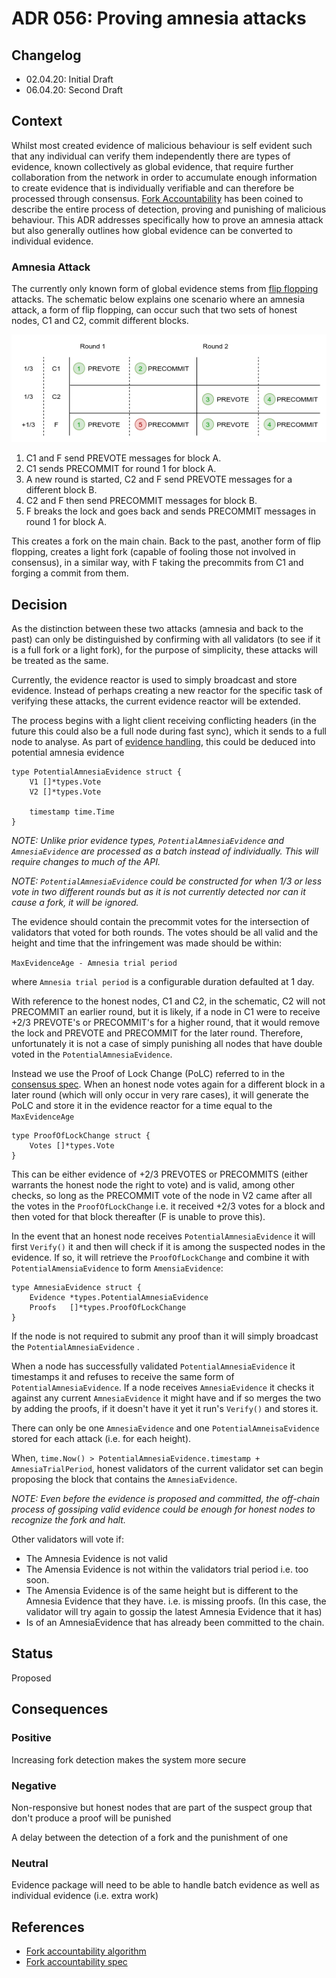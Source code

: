 # ADR 056: Proving amnesia attacks

## Changelog

- 02.04.20: Initial Draft
- 06.04.20: Second Draft

## Context

Whilst most created evidence of malicious behaviour is self evident such that any individual can verify them independently there are types of evidence, known collectively as global evidence, that require further collaboration from the network in order to accumulate enough information to create evidence that is individually verifiable and can therefore be processed through consensus. [Fork Accountability](https://github.com/tendermint/spec/blob/master/spec/consensus/light-client/accountability.md) has been coined to describe the entire process of detection, proving and punishing of malicious behaviour. This ADR addresses specifically how to prove an amnesia attack but also generally outlines how global evidence can be converted to individual evidence.

### Amnesia Attack

The currently only known form of global evidence stems from [flip flopping](https://github.com/tendermint/spec/blob/master/spec/consensus/light-client/accountability.md#flip-flopping) attacks. The schematic below explains one scenario where an amnesia attack, a form of flip flopping, can occur such that two sets of honest nodes, C1 and C2, commit different blocks.

![](../imgs/tm-amnesia-attack.png)

1. C1 and F send PREVOTE messages for block A.
2. C1 sends PRECOMMIT for round 1 for block A.
3. A new round is started, C2 and F send PREVOTE messages for a different block B.
4. C2 and F then send PRECOMMIT messages for block B.
5. F breaks the lock and goes back and sends PRECOMMIT messages in round 1 for block A.


This creates a fork on the main chain.  Back to the past, another form of flip flopping, creates a light fork (capable of fooling those not involved in consensus), in a similar way, with F taking the precommits from C1 and forging a commit from them.

## Decision

As the distinction between these two attacks (amnesia and back to the past) can only be distinguished by confirming with all validators (to see if it is a full fork or a light fork), for the purpose of simplicity, these attacks will be treated as the same.

Currently, the evidence reactor is used to simply broadcast and store evidence. Instead of perhaps creating a new reactor for the specific task of verifying these attacks, the current evidence reactor will be extended.

The process begins with a light client receiving conflicting headers (in the future this could also be a full node during fast sync), which it sends to a full node to analyse. As part of [evidence handling](https://github.com/kava-labs/tendermint/blob/master/docs/architecture/adr-047-handling-evidence-from-light-client.md), this could be deduced into potential amnesia evidence

```golang
type PotentialAmnesiaEvidence struct {
	V1 []*types.Vote
	V2 []*types.Vote

	timestamp time.Time
}
```

*NOTE: Unlike prior evidence types, `PotentialAmnesiaEvidence` and `AmnesiaEvidence` are processed as a batch instead
 of individually. This will require changes to much of the API.*

 *NOTE: `PotentialAmnesiaEvidence` could be constructed for when 1/3 or less vote in two different rounds but as it is not currently detected nor can it cause a fork, it will be ignored.*

The evidence should contain the precommit votes for the intersection of validators that voted for both rounds. The votes should be all valid and the height and time that the infringement was made should be within:

`MaxEvidenceAge - Amnesia trial period`

where `Amnesia trial period` is a configurable duration defaulted at 1 day.

With reference to the honest nodes, C1 and C2, in the schematic, C2 will not PRECOMMIT an earlier round, but it is likely, if a node in C1 were to receive +2/3 PREVOTE's or PRECOMMIT's for a higher round, that it would remove the lock and PREVOTE and PRECOMMIT for the later round. Therefore, unfortunately it is not a case of simply punishing all nodes that have double voted in the `PotentialAmnesiaEvidence`.

Instead we use the Proof of Lock Change (PoLC) referred to in the [consensus spec](https://github.com/tendermint/spec/blob/master/spec/consensus/consensus.md#terms). When an honest node votes again for a different block in a later round
(which will only occur in very rare cases), it will generate the PoLC and store it in the evidence reactor for a time equal to the `MaxEvidenceAge`

```golang
type ProofOfLockChange struct {
	Votes []*types.Vote
}
```

This can be either evidence of +2/3 PREVOTES or PRECOMMITS (either warrants the honest node the right to vote) and is valid, among other checks, so long as the PRECOMMIT vote of the node in V2 came after all the votes in the `ProofOfLockChange` i.e. it received +2/3 votes for a block and then voted for that block thereafter (F is unable to prove this).

In the event that an honest node receives `PotentialAmnesiaEvidence` it will first `Verify()` it and then will check if it is among the suspected nodes in the evidence. If so, it will retrieve the `ProofOfLockChange` and combine it with `PotentialAmensiaEvidence` to form `AmensiaEvidence`:

```golang
type AmnesiaEvidence struct {
	Evidence *types.PotentialAmnesiaEvidence
	Proofs	 []*types.ProofOfLockChange
}
```

If the node is not required to submit any proof than it will simply broadcast the `PotentialAmnesiaEvidence` .

When a node has successfully validated `PotentialAmnesiaEvidence` it timestamps it and refuses to receive the same form of `PotentialAmnesiaEvidence`. If a node receives `AmnesiaEvidence` it checks it against any current `AmnesiaEvidence` it might have and if so merges the two by adding the proofs, if it doesn't have it yet it run's `Verify()` and stores it.

There can only be one `AmnesiaEvidence` and one `PotentialAmneisaEvidence` stored for each attack (i.e. for each height).

When, `time.Now() > PotentialAmnesiaEvidence.timestamp + AmnesiaTrialPeriod`, honest validators of the current validator set can begin proposing the block that contains the `AmnesiaEvidence`.

*NOTE: Even before the evidence is proposed and committed, the off-chain process of gossiping valid evidence could be
 enough for honest nodes to recognize the fork and halt.*

Other validators will vote <nil> if:

- The Amnesia Evidence is not valid
- The Amensia Evidence is not within the validators trial period i.e. too soon.
- The Amensia Evidence is of the same height but is different to the Amnesia Evidence that they have. i.e. is missing proofs.
    (In this case, the validator will try again to gossip the latest Amnesia Evidence that it has)
- Is of an AmnesiaEvidence that has already been committed to the chain.


## Status

Proposed

## Consequences

### Positive

Increasing fork detection makes the system more secure

### Negative

Non-responsive but honest nodes that are part of the suspect group that don't produce a proof will be punished

A delay between the detection of a fork and the punishment of one

### Neutral

Evidence package will need to be able to handle batch evidence as well as individual evidence (i.e. extra work)

## References

- [Fork accountability algorithm](https://docs.google.com/document/d/11ZhMsCj3y7zIZz4udO9l25xqb0kl7gmWqNpGVRzOeyY/edit)
- [Fork accountability spec](https://github.com/tendermint/spec/blob/master/spec/consensus/light-client/accountability.md)
